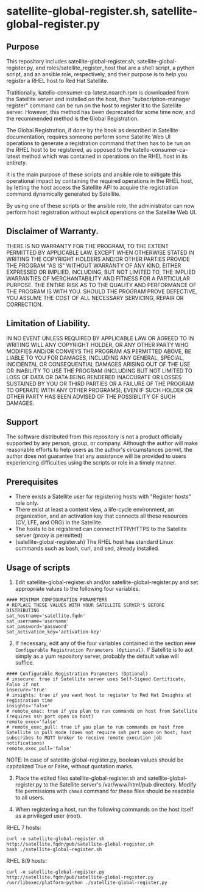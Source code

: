# satellite-global-register.sh, satellite-global-register.py

## Purpose

This repository includes satellite-global-register.sh, satellite-global-register.py, and roles/satellite_register_host that are a shell script, a python script, and an ansible role, respectively, and their purpose is to help you register a RHEL host to Red Hat Satellite.

Tratitionally, katello-consumer-ca-latest.noarch.rpm is downloaded from the Satellite server and installed on the host, then "subscription-manager register" command can be run on the host to register it to the Satellite server. However, this method has been deprecated for some time now, and the recommended method is the Global Registration.

The Global Registration, if done by the book as described in Satellite documentation, requires someone perform some Satellite Web UI operations to generate a registration command that then has to be run on the RHEL host to be registered, as opposed to the katello-consumer-ca-latest method which was contained in operations on the RHEL host in its entirety.

It is the main purpose of these scripts and ansible role to mitigate this operational impact by containing the required operations in the RHEL host, by letting the host access the Satellite API to acquire the registration command dynamically generated by Satellite.

By using one of these scripts or the ansible role, the administrator can now perform host registration without explicit operations on the Satellite Web UI.

## Disclaimer of Warranty.

THERE IS NO WARRANTY FOR THE PROGRAM, TO THE EXTENT PERMITTED BY
APPLICABLE LAW.  EXCEPT WHEN OTHERWISE STATED IN WRITING THE COPYRIGHT
HOLDERS AND/OR OTHER PARTIES PROVIDE THE PROGRAM "AS IS" WITHOUT WARRANTY
OF ANY KIND, EITHER EXPRESSED OR IMPLIED, INCLUDING, BUT NOT LIMITED TO,
THE IMPLIED WARRANTIES OF MERCHANTABILITY AND FITNESS FOR A PARTICULAR
PURPOSE.  THE ENTIRE RISK AS TO THE QUALITY AND PERFORMANCE OF THE PROGRAM
IS WITH YOU.  SHOULD THE PROGRAM PROVE DEFECTIVE, YOU ASSUME THE COST OF
ALL NECESSARY SERVICING, REPAIR OR CORRECTION.

## Limitation of Liability.

IN NO EVENT UNLESS REQUIRED BY APPLICABLE LAW OR AGREED TO IN WRITING
WILL ANY COPYRIGHT HOLDER, OR ANY OTHER PARTY WHO MODIFIES AND/OR CONVEYS
THE PROGRAM AS PERMITTED ABOVE, BE LIABLE TO YOU FOR DAMAGES, INCLUDING ANY
GENERAL, SPECIAL, INCIDENTAL OR CONSEQUENTIAL DAMAGES ARISING OUT OF THE
USE OR INABILITY TO USE THE PROGRAM (INCLUDING BUT NOT LIMITED TO LOSS OF
DATA OR DATA BEING RENDERED INACCURATE OR LOSSES SUSTAINED BY YOU OR THIRD
PARTIES OR A FAILURE OF THE PROGRAM TO OPERATE WITH ANY OTHER PROGRAMS),
EVEN IF SUCH HOLDER OR OTHER PARTY HAS BEEN ADVISED OF THE POSSIBILITY OF
SUCH DAMAGES.

## Support

The software distributed from this repository is not a product officially supported by any person, group, or company.
Although the author will make reasonable efforts to help users as the author's circumstances permit,
the author does not guarantee that any assistance will be provided to users experiencing difficulties using the scripts or role in a timely manner.

## Prerequisites

* There exists a Satellite user for registering hosts with "Register hosts" role only.
* There exist at least a content view, a life-cycle environment, an organization, and an activation key that connects all these resources (CV, LFE, and ORG) in the Satellite.
* The hosts to be registered can connect HTTP/HTTPS to the Satellite server (proxy is permitted)
* (satellite-global-register.sh) The RHEL host has standard Linux commands such as bash, curl, and sed, already installed.

## Usage of scripts

1. Edit satellite-global-register.sh and/or satellite-global-register.py and set appropriate values to the following four variables.

```
#### MINIMUM CONFIGURATION PARAMETERS
# REPLACE THESE VALUES WITH YOUR SATELLITE SERVER'S BEFORE DISTRIBUTING
sat_hostname='satellite.fqdn'
sat_username='username'
sat_password='password'
sat_activation_key='activation-key'
```


2. If necessary, edit any of the four variables contained in the section `#### Configurable Registration Parameters (Optional)`. If Satellite is to act simply as a yum repository server, probably the default value will suffice.

```
#### Configurable Registration Parameters (Optional)
# insecure: true if Satellite server uses Self-Signed Certificate, False if not
insecure='true'
# insights: true if you want host to register to Red Hat Insights at registration time
insights='false'
# remote_exec: true if you plan to run commands on host from Satellite (requires ssh port open on host)
remote_exec='false'
# remote_exec_pull: true if you plan to run commands on host from Satellite in pull mode (does not require ssh port open on host; host subscribes to MQTT broker to receive remote execution job notifications)
remote_exec_pull='false'
```

NOTE: In case of satellite-global-register.py, boolean values should be capitalized True or False, without quotation marks.

3. Place the edited files satellite-global-register.sh and satellite-global-register.py to the Satellite server's /var/www/html/pub directory. Modify file permissions with `chmod` command for these files should be readable to all users.

4. When registering a host, run the following commands on the host itself as a privileged user (root).

RHEL 7 hosts:
```
curl -o satellite-global-register.sh http://satellite.fqdn/pub/satellite-global-register.sh
bash ./satellite-global-register.sh
```

RHEL 8/9 hosts:
```
curl -o satellite-global-register.py http://satellite.fqdn/pub/satellite-global-register.py
/usr/libexec/platform-python ./satellite-global-register.py
```
